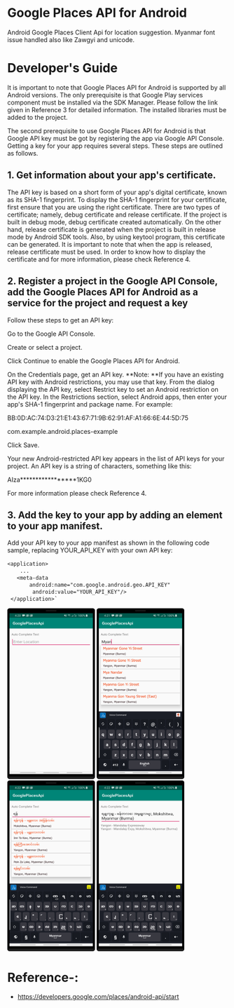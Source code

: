 # Google Places API for Android
Android Google Places Client Api for location suggestion. Myanmar font issue handled also like Zawgyi and unicode.
  
 # Developer's Guide
It is important to note that Google Places API for Android is supported by all Android versions. The only prerequisite is that Google Play services component must be installed via the SDK Manager. Please follow the link given in Reference 3 for detailed information. The installed libraries must be added to the project.

The second prerequisite to use Google Places API for Android is that Google API key must be got by registering the app via Google API Console. Getting a key for your app requires several steps. These steps are outlined as follows.

## 1. Get information about your app's certificate.

The API key is based on a short form of your app's digital certificate, known as its SHA-1 fingerprint. To display the SHA-1 fingerprint for your certificate, first ensure that you are using the right certificate. There are two types of certificate; namely, debug certificate and release certificate. If the project is built in debug mode, debug certificate created automatically. On the other hand, release certificate is generated when the project is built in release mode by Android SDK tools. Also, by using keytool program, this certificate can be generated. It is important to note that when the app is released, release certificate must be used. In order to know how to display the certificate and for more information, please check Reference 4.

## 2. Register a project in the Google API Console, add the Google Places API for Android as a service for the project and request a key

Follow these steps to get an API key:

Go to the Google API Console.

Create or select a project.

Click Continue to enable the Google Places API for Android.

On the Credentials page, get an API key. **Note: **If you have an existing API key with Android restrictions, you may use that key. From the dialog displaying the API key, select Restrict key to set an Android restriction on the API key. In the Restrictions section, select Android apps, then enter your app's SHA-1 fingerprint and package name. For example:

BB:0D:AC:74:D3:21:E1:43:67:71:9B:62:91:AF:A1:66:6E:44:5D:75

com.example.android.places-example

Click Save.

Your new Android-restricted API key appears in the list of API keys for your project. An API key is a string of characters, something like this:

AIza*****************1KG0

For more information please check Reference 4.

## 3. Add the key to your app by adding an element to your app manifest.

Add your API key to your app manifest as shown in the following code sample, replacing YOUR_API_KEY with your own API key:

    <application>  
        ...  
       <meta-data  
           android:name="com.google.android.geo.API_KEY"  
            android:value="YOUR_API_KEY"/>  
     </application>`
     
     

<div class="row">
<img src="https://github.com/er-akashgarg/GooglePlacesApi/blob/master/screens/scr1.png" width="200" height="390" />
<img src="https://github.com/er-akashgarg/GooglePlacesApi/blob/master/screens/scr2.png" width="200" height="390" />
<img src="https://github.com/er-akashgarg/GooglePlacesApi/blob/master/screens/scr3.png" width="200" height="390" />
<img src="https://github.com/er-akashgarg/GooglePlacesApi/blob/master/screens/scr4.png" width="200" height="390" />
</div>


# Reference-: 
   * https://developers.google.com/places/android-api/start
